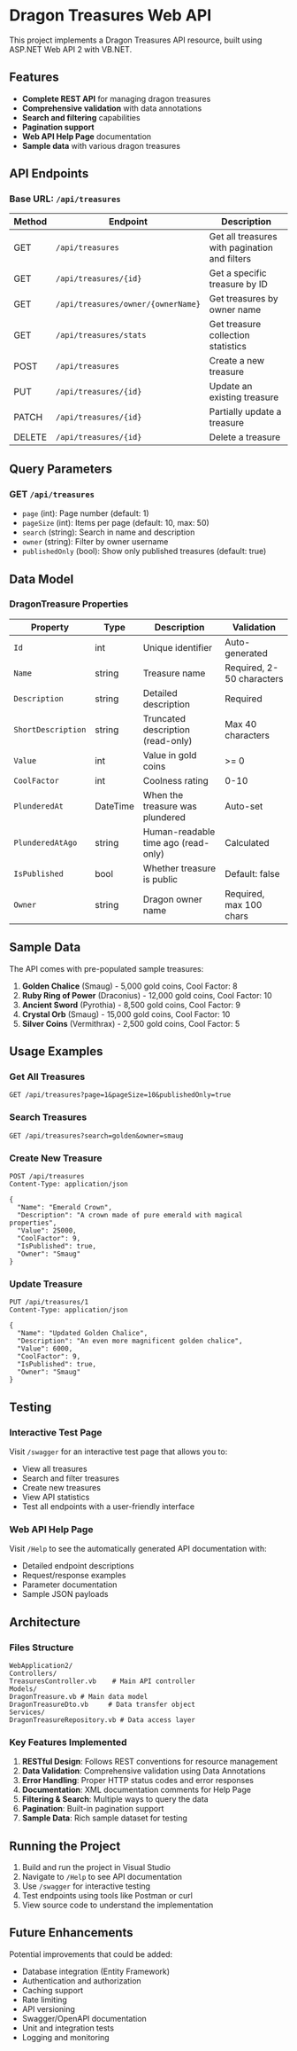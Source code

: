 # Dragon Treasures Web API

This project implements a Dragon Treasures API resource, built using ASP.NET Web API 2 with VB.NET.

## Features

- **Complete REST API** for managing dragon treasures
- **Comprehensive validation** with data annotations
- **Search and filtering** capabilities
- **Pagination support**
- **Web API Help Page** documentation
- **Sample data** with various dragon treasures

## API Endpoints

### Base URL: `/api/treasures`

| Method | Endpoint | Description |
|--------|----------|-------------|
| GET | `/api/treasures` | Get all treasures with pagination and filters |
| GET | `/api/treasures/{id}` | Get a specific treasure by ID |
| GET | `/api/treasures/owner/{ownerName}` | Get treasures by owner name |
| GET | `/api/treasures/stats` | Get treasure collection statistics |
| POST | `/api/treasures` | Create a new treasure |
| PUT | `/api/treasures/{id}` | Update an existing treasure |
| PATCH | `/api/treasures/{id}` | Partially update a treasure |
| DELETE | `/api/treasures/{id}` | Delete a treasure |

## Query Parameters

### GET `/api/treasures`
- `page` (int): Page number (default: 1)
- `pageSize` (int): Items per page (default: 10, max: 50)
- `search` (string): Search in name and description
- `owner` (string): Filter by owner username
- `publishedOnly` (bool): Show only published treasures (default: true)

## Data Model

### DragonTreasure Properties

| Property | Type | Description | Validation |
|----------|------|-------------|------------|
| `Id` | int | Unique identifier | Auto-generated |
| `Name` | string | Treasure name | Required, 2-50 characters |
| `Description` | string | Detailed description | Required |
| `ShortDescription` | string | Truncated description (read-only) | Max 40 characters |
| `Value` | int | Value in gold coins | >= 0 |
| `CoolFactor` | int | Coolness rating | 0-10 |
| `PlunderedAt` | DateTime | When the treasure was plundered | Auto-set |
| `PlunderedAtAgo` | string | Human-readable time ago (read-only) | Calculated |
| `IsPublished` | bool | Whether treasure is public | Default: false |
| `Owner` | string | Dragon owner name | Required, max 100 chars |

## Sample Data

The API comes with pre-populated sample treasures:

1. **Golden Chalice** (Smaug) - 5,000 gold coins, Cool Factor: 8
2. **Ruby Ring of Power** (Draconius) - 12,000 gold coins, Cool Factor: 10
3. **Ancient Sword** (Pyrothia) - 8,500 gold coins, Cool Factor: 9
4. **Crystal Orb** (Smaug) - 15,000 gold coins, Cool Factor: 10
5. **Silver Coins** (Vermithrax) - 2,500 gold coins, Cool Factor: 5

## Usage Examples

### Get All Treasures
```http
GET /api/treasures?page=1&pageSize=10&publishedOnly=true
```

### Search Treasures
```http
GET /api/treasures?search=golden&owner=smaug
```

### Create New Treasure
```http
POST /api/treasures
Content-Type: application/json

{
  "Name": "Emerald Crown",
  "Description": "A crown made of pure emerald with magical properties",
  "Value": 25000,
  "CoolFactor": 9,
  "IsPublished": true,
  "Owner": "Smaug"
}
```

### Update Treasure
```http
PUT /api/treasures/1
Content-Type: application/json

{
  "Name": "Updated Golden Chalice",
  "Description": "An even more magnificent golden chalice",
  "Value": 6000,
  "CoolFactor": 9,
  "IsPublished": true,
  "Owner": "Smaug"
}
```

## Testing

### Interactive Test Page
Visit `/swagger` for an interactive test page that allows you to:
- View all treasures
- Search and filter treasures
- Create new treasures
- View API statistics
- Test all endpoints with a user-friendly interface

### Web API Help Page
Visit `/Help` to see the automatically generated API documentation with:
- Detailed endpoint descriptions
- Request/response examples
- Parameter documentation
- Sample JSON payloads

## Architecture

### Files Structure
```
WebApplication2/
Controllers/
TreasuresController.vb    # Main API controller
Models/
DragonTreasure.vb # Main data model
DragonTreasureDto.vb     # Data transfer object
Services/
DragonTreasureRepository.vb # Data access layer
```

### Key Features Implemented

1. **RESTful Design**: Follows REST conventions for resource management
2. **Data Validation**: Comprehensive validation using Data Annotations
3. **Error Handling**: Proper HTTP status codes and error responses
4. **Documentation**: XML documentation comments for Help Page
5. **Filtering & Search**: Multiple ways to query the data
6. **Pagination**: Built-in pagination support
7. **Sample Data**: Rich sample dataset for testing

## Running the Project

1. Build and run the project in Visual Studio
2. Navigate to `/Help` to see API documentation
3. Use `/swagger` for interactive testing
4. Test endpoints using tools like Postman or curl
5. View source code to understand the implementation

## Future Enhancements

Potential improvements that could be added:

- Database integration (Entity Framework)
- Authentication and authorization
- Caching support
- Rate limiting
- API versioning
- Swagger/OpenAPI documentation
- Unit and integration tests
- Logging and monitoring

